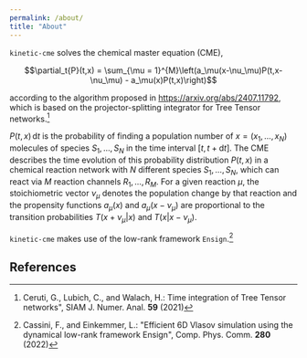 ```yaml
---
permalink: /about/
title: "About"
---
```


`kinetic-cme` solves the chemical master equation (CME),

$$\partial_t{P}(t,x) = \sum_{\mu = 1}^{M}\left(a_\mu(x-\nu_\mu)P(t,x-\nu_\mu) - a_\mu(x)P(t,x)\right)$$

according to the algorithm proposed in https://arxiv.org/abs/2407.11792, which is based on the projector-splitting integrator for Tree Tensor networks.[^fn1]

$P(t,x)\,\mathrm{d}t$ is the probability of finding a population number of $x = (x_1, \dots, x_N)$ molecules of species $S_1, \dots, S_N$ in the time interval $[t,\,t + \mathrm{d}t]$.
The CME describes the time evolution of this probability distribution $P(t,x)$ in a chemical reaction network with $N$ different species $S_1, \dots, S_N$, which can react via $M$ reaction channels $R_1, \dots, R_M$. For a given reaction $\mu$, the stoichiometric vector $\nu_\mu$ denotes the population change by that reaction and the propensity functions $a_\mu(x)$ and $a_\mu(x-\nu_\mu)$ are proportional to the transition probabilities $T(x+\nu_\mu|x)$ and $T(x|x-\nu_\mu)$.

`kinetic-cme` makes use of the low-rank framework `Ensign`.[^fn2]

## References
[^fn1]: Ceruti, G., Lubich, C., and Walach, H.: Time integration of Tree Tensor networks", SIAM J. Numer. Anal. **59** (2021)
<!-- Lubich, C., Oseledets, I.: "A projector-splitting integrator for dynamical low-rank approximation", BIT Numerical Mathematics **54** (2014) -->

[^fn2]: Cassini, F., and Einkemmer, L.: "Efficient 6D Vlasov simulation using the dynamical low-rank framework Ensign", Comp. Phys. Comm. **280** (2022)